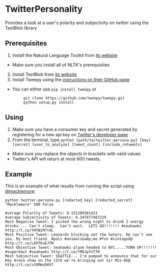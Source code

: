 TwitterPersonality
==================

Provides a look at a user's polarity and subjectivity on twitter using the TextBlob library

Prerequisites
-------------
1. Install the Natural Language Toolkit from [its website](http://nltk.org)
 * Make sure you install all of NLTK's prerequisites
2. Install TextBlob from [its website](http://textblob.readthedocs.org/en/latest/)
3. Install Tweepy using the [instructions on their GitHub page](https://github.com/tweepy/tweepy)
 * You can either use `pip install tweepy` or 

            git clone https://github.com/tweepy/tweepy.git
            python setup.py install

Using
-----
1. Make sure you have a consumer key and secret generated by registering for a new api key on [Twitter's developer page](https://dev.twitter.com/)
2. From the terminal, type `python [path/to/twitter-persona.py] [key] [secret] [user_to_analyze] [tweet_count] [include_retweets]`
 * Make sure you replace the objects in brackets with valid values
 * Twitter's API will return at most 800 tweets.
 

Example
-------
This is an example of what results from running the script using [@macklemore](https://twitter.com/macklemore):

`python twitter-persona.py [redacted_key] [redacted_secret] "Macklemore" 500 False`

    Average Polarity of Tweets: 0.151289301423
    Average Subjectivity of Tweets: 0.347877407229
    Most Negative Tweet: I picked the wrong night to drink 2 energy drinks.... Can't sleep.  Can't wait.  LETS GO!!!!!!! #seahawks http://t.co/YHfWiM7t4L
    Most Positive Tweet: Leonardo blocking out the haters. He can't see you. My best friend. #pals #animals&amp;me #fox #vintageGǪ http://t.co/LEDfOuEJTW
    Most Objective Tweet: Seahawks plane headed to NYC.....TURN UP!!!!!!! #superbowl #seahawks http://t.co/fM6JpfnT7H
    Most Subjective Tweet: SEATTLE... I'm pumped to announce that for our Key Arena show on the 11th we're bringing out Sir Mix-AGǪ http://t.co/v3XMmvD6hT

